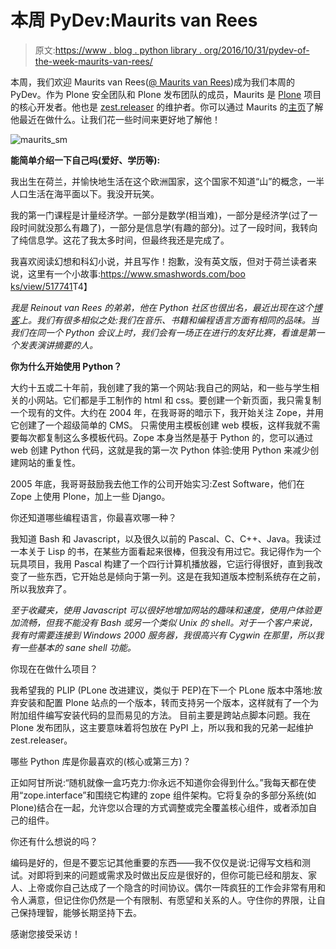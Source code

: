 # 本周 PyDev:Maurits van Rees

> 原文:[https://www . blog . python library . org/2016/10/31/pydev-of-the-week-maurits-van-rees/](https://www.blog.pythonlibrary.org/2016/10/31/pydev-of-the-week-maurits-van-rees/)

本周，我们欢迎 Maurits van Rees([@ Maurits van Rees](https://twitter.com/mauritsvanrees))成为我们本周的 PyDev。作为 Plone 安全团队和 Plone 发布团队的成员，Maurits 是 [Plone](https://plone.org/) 项目的核心开发者。他也是 [zest.releaser](https://pypi.python.org/pypi/zest.releaser) 的维护者。你可以通过 Maurits 的[主页](http://maurits.vanrees.org/)了解他最近在做什么。让我们花一些时间来更好地了解他！

![maurits_sm](../Images/5ebd4326d8a11f11ef3562162606fc12.png)

**能简单介绍一下自己吗(爱好、学历等):**

我出生在荷兰，并愉快地生活在这个欧洲国家，这个国家不知道“山”的概念，一半人口生活在海平面以下。我没开玩笑。

我的第一门课程是计量经济学。一部分是数学(相当难)，一部分是经济学(过了一段时间就没那么有趣了)，一部分是信息学(有趣的部分)。过了一段时间，我转向了纯信息学。这花了我太多时间，但最终我还是完成了。

我喜欢阅读幻想和科幻小说，并且写作！抱歉，没有英文版，但对于荷兰读者来说，这里有一个小故事:[https://www.smashwords.com/boo<wbr>ks/view/517741](https://www.smashwords.com/books/view/517741)T4】

*我是 Reinout van Rees 的弟弟，他在 Python 社区也很出名，最近出现在这个[博客](https://www.blog.pythonlibrary.org/2016/09/05/pydev-of-the-week-reinout-van-rees/)上。我们有很多相似之处:我们在音乐、书籍和编程语言方面有相同的品味。当我们在同一个 Python 会议上时，我们会有一场正在进行的友好比赛，看谁是第一个发表演讲摘要的人。*

**你为什么开始使用 Python？**

大约十五或二十年前，我创建了我的第一个网站:我自己的网站，和一些与学生相关的小网站。它们都是手工制作的 html 和 css。要创建一个新页面，我只需复制一个现有的文件。大约在 2004 年，在我哥哥的暗示下，我开始关注 Zope，并用它创建了一个超级简单的 CMS。 只需使用主模板创建 web 模板，这样我就不需要每次都复制这么多模板代码。Zope 本身当然是基于 Python 的，您可以通过 web 创建 Python 代码，这就是我的第一次 Python 体验:使用 Python 来减少创建网站的重复性。

2005 年底，我哥哥鼓励我去他工作的公司开始实习:Zest Software，他们在 Zope 上使用 Plone，加上一些 Django。

你还知道哪些编程语言，你最喜欢哪一种？

我知道 Bash 和 Javascript，以及很久以前的 Pascal、C、C++、Java。我读过一本关于 Lisp 的书，在某些方面看起来很棒，但我没有用过它。我记得作为一个玩具项目，我用 Pascal 构建了一个四行计算机播放器，它运行得很好，直到我改变了一些东西，它开始总是倾向于第一列。这是在我知道版本控制系统存在之前，所以我放弃了。

*至于收藏夹，使用 Javascript 可以很好地增加网站的趣味和速度，使用户体验更加流畅，但我不能没有 Bash 或另一个类似 Unix 的 shell。对于一个客户来说，我有时需要连接到 Windows 2000 服务器，我很高兴有 Cygwin 在那里，所以我有一些基本的 sane shell 功能。*

你现在在做什么项目？

我希望我的 PLIP (PLone 改进建议，类似于 PEP)在下一个 PLone 版本中落地:放弃安装和配置 Plone 站点的一个版本，转而支持另一个版本，这样就有了一个为附加组件编写安装代码的显而易见的方法。 目前主要是跨站点脚本问题。我在 Plone 发布团队，这主要意味着将包放在 PyPI 上，所以我和我的兄弟一起维护 zest.releaser。

哪些 Python 库是你最喜欢的(核心或第三方)？

正如阿甘所说:“随机就像一盒巧克力:你永远不知道你会得到什么。”我每天都在使用“zope.interface”和围绕它构建的 zope 组件架构。它将复杂的多部分系统(如 Plone)结合在一起，允许您以合理的方式调整或完全覆盖核心组件，或者添加自己的组件。

你还有什么想说的吗？

编码是好的，但是不要忘记其他重要的东西——我不仅仅是说:记得写文档和测试。对即将到来的问题或需求及时做出反应是很好的，但你可能已经和朋友、家人、上帝或你自己达成了一个隐含的时间协议。偶尔一阵疯狂的工作会非常有用和令人满意，但记住你仍然是一个有限制、有愿望和关系的人。守住你的界限，让自己保持理智，能够长期坚持下去。

感谢您接受采访！